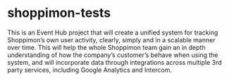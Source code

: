 # shoppimon-tests
This is an Event Hub project that will create a unified system for tracking Shoppimon’s own user activity, clearly, simply and in a scalable manner over time. This will help the whole Shoppimon team gain an in depth understanding of how the company’s customer’s behave when using the system, and will incorporate data through integrations across multiple 3rd party services, including Google Analytics and Intercom.
